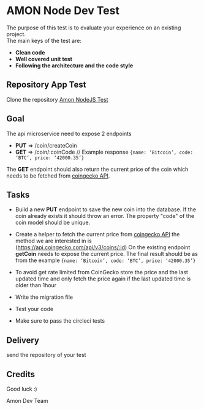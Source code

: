 # AMON Node Dev Test

The purpose of this test is to evaluate your experience on an existing project.<br/>
The main keys of the test are:

- **Clean code**
- **Well covered unit test**
- **Following the architecture and the code style**

## Repository App Test

Clone the repository [Amon NodeJS Test](https://github.com/amontech/amon-node-js-public)

## Goal

The api microservice need to expose 2 endpoints

- **PUT** => /coin/createCoin
- **GET** => /coin/:coinCode // Example response `{name: ‘Bitcoin’, code: ‘BTC’, price: ‘42000.35’}`

The **GET** endpoint should also return the current price of the coin which needs to be fetched from [coingecko API](https://www.coingecko.com/en/api/documentation).

## Tasks

- Build a new **PUT** endpoint to save the new coin into the database.
  If the coin already exists it should throw an error.
  The property "code" of the coin model should be unique.

- Create a helper to fetch the current price from [coingecko API](https://www.coingecko.com/en/api/documentation)
  the method we are interested in is (https://api.coingecko.com/api/v3/coins/:id)
  On the existing endpoint **getCoin** needs to expose the current price. The final result should be as from the example
  `{name: ‘Bitcoin’, code: ‘BTC’, price: ‘42000.35’}`

- To avoid get rate limited from CoinGecko store the price and the last updated time and only fetch the price again
  if the last updated time is older than 1hour

- Write the migration file

- Test your code

- Make sure to pass the circleci tests

## Delivery

send the repository of your test

## Credits

Good luck :)

Amon Dev Team
